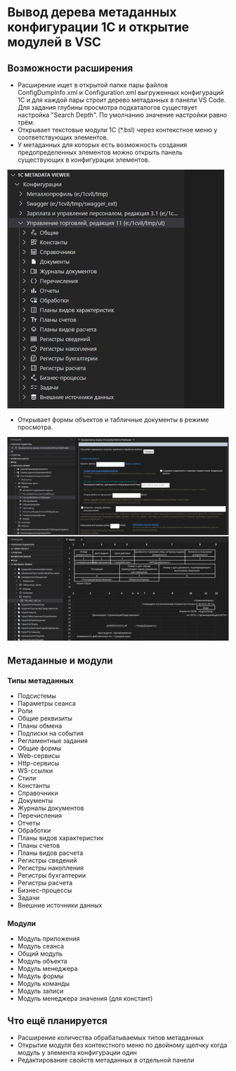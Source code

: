 # Вывод дерева метаданных конфигурации 1С и открытие модулей в VSC

## Возможности расширения

* Расширение ищет в открытой папке пары файлов ConfigDumpInfo.xml и Configuration.xml выгруженных конфигураций 1С и для каждой пары строит дерево метаданных в панели VS Code. Для задания глубины просмотра подкаталогов существует настройка "Search Depth". По умолчанию значение настройки равно трём.
* Открывает текстовые модули 1С (*.bsl) через контекстное меню у соответствующих элементов.
* У метаданных для которых есть возможность создания предопределенных элементов можно открыть панель существующих в конфигурации элементов.

![Скриншот дерева метаданных](/resources/screenshot_0.png)

* Открывает формы объектов и табличные документы в режиме просмотра.

![Скриншот предпросмотра формы](/resources/screenshot_2.png)
![Скриншот табличного документа](/resources/screenshot_1.png)

## Метаданные и модули

### Типы метаданных

* Подсистемы
* Параметры сеанса
* Роли
* Общие реквизиты
* Планы обмена
* Подписки на события
* Регламентные задания
* Общие формы
* Web-сервисы
* Http-сервисы
* WS-ссылки
* Стили
* Константы
* Справочники
* Документы
* Журналы документов
* Перечисления
* Отчеты
* Обработки
* Планы видов характеристик
* Планы счетов
* Планы видов расчета
* Регистры сведений
* Регистры накопления
* Регистры бухгалтерии
* Регистры расчета
* Бизнес-процессы
* Задачи
* Внешние источники данных

### Модули

* Модуль приложения
* Модуль сеанса
* Общий модуль
* Модуль объекта
* Модуль менеджера
* Модуль формы
* Модуль команды
* Модуль записи
* Модуль менеджера значения (для констант)

## Что ещё планируется

* Расширение количества обрабатываемых типов метаданных
* Открытие модуля без контекстного меню по двойному щелчку когда модуль у элемента конфигурации один
* Редактирование свойств метаданных в отдельной панели
